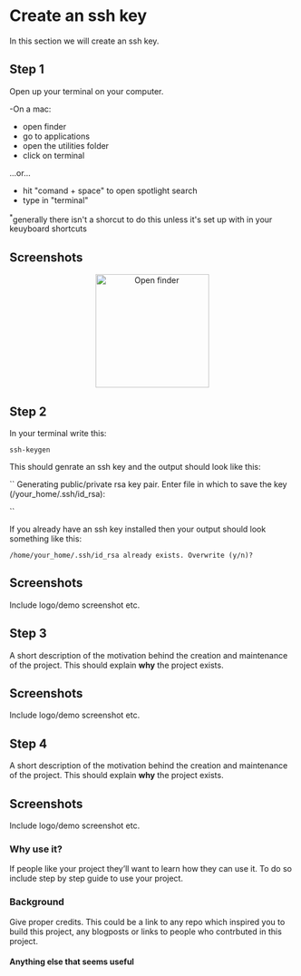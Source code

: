 # Create an ssh key
In this section we will create an ssh key. 

## Step 1
Open up your terminal on your computer.

-On a mac: 
* open finder
* go to applications
* open the utilities folder
* click on terminal

...or...

* hit "comand + space" to open spotlight search
* type in "terminal"

<sup>*</sup>generally there isn't a shorcut to do this unless it's set up with in your keuyboard shortcuts

## Screenshots
<p align="center" style="display: inline block">
<img alt="Open finder" style="width: 200px;" width="200" src="ScreenFindTerminal1.png">

</p>

## Step 2
In your terminal write this:

``
ssh-keygen
``

This should genrate an ssh key and the output should look like this:

``
Generating public/private rsa key pair.
Enter file in which to save the key (/your_home/.ssh/id_rsa):

``

If you already have an ssh key installed then your output should look something like this:

``
/home/your_home/.ssh/id_rsa already exists.
Overwrite (y/n)?
``



## Screenshots
Include logo/demo screenshot etc.

## Step 3
A short description of the motivation behind the creation and maintenance of the project. This should explain **why** the project exists.

## Screenshots
Include logo/demo screenshot etc.

## Step 4
A short description of the motivation behind the creation and maintenance of the project. This should explain **why** the project exists.

## Screenshots
Include logo/demo screenshot etc.



### Why use it?
If people like your project they’ll want to learn how they can use it. To do so include step by step guide to use your project.

### Background
Give proper credits. This could be a link to any repo which inspired you to build this project, any blogposts or links to people who contrbuted in this project. 

#### Anything else that seems useful

